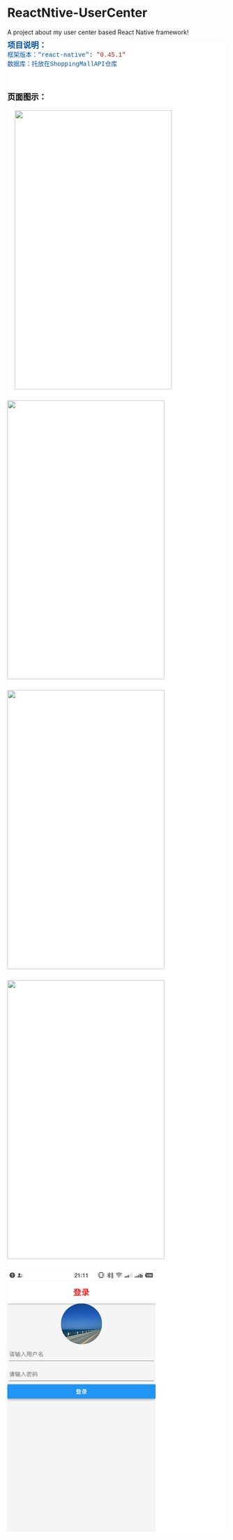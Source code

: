 # ReactNtive-UserCenter
A project about my user center based React Native framework!

<!--StartFragment--><div style="background-color: rgb(255, 255, 255); line-height: 19px;"><div style="font-family: Consolas, &quot;Courier New&quot;, monospace; white-space: pre;"><font color="#0451a5"><span style="font-size: 18px;"><b>项目说明：</b></span></font></div><div style="font-family: Consolas, &quot;Courier New&quot;, monospace; white-space: pre;"><span style="color: rgb(4, 81, 165);">框架版本："react-native"</span>: <span style="color: rgb(4, 81, 165); font-size: 18px;"><b class=""></b></span><span style="color: rgb(163, 21, 21);">"0.45.1"</span></div><div style=""><span style="font-family: Consolas, &quot;Courier New&quot;, monospace; white-space: pre; color: rgb(4, 81, 165);">数据库：托放在</span><font color="#0451a5" face="Consolas, Courier New, monospace"><span style="white-space: pre;">ShoppingMallAPI仓库</span></font></div><div style="font-family: Consolas, &quot;Courier New&quot;, monospace; white-space: pre;">
</div><div style="font-family: Consolas, &quot;Courier New&quot;, monospace; white-space: pre; color: rgb(0, 0, 0); font-size: 14px; font-weight: normal;"><span style="color: rgb(163, 21, 21);"><br /></span></div><span style="font-family: Consolas, &quot;Courier New&quot;, monospace; white-space: pre; color: rgb(0, 0, 0); font-size: 18px; font-weight: normal;"><b>页面图示：</b></span>

<div style="font-family: Consolas, &quot;Courier New&quot;, monospace; white-space: pre; color: rgb(0, 0, 0); font-size: 14px; font-weight: normal;">
  <img src="https://mail.163.com/js6/s?func=mbox:getMessageData&sid=bDxEXJcIYcYOTgpckcIIIyLpOgaAzHav&mid=77:1tbiTRLtu1c7LOBDqgABsB&part=5" style="width: 360px; height: 640px; border: none;" />

<img src="https://mail.163.com/js6/s?func=mbox:getMessageData&sid=bDxEXJcIYcYOTgpckcIIIyLpOgaAzHav&mid=77:1tbiTRLtu1c7LOBDqgABsB&part=3" orgwidth="1080" orgheight="1920" data-image="1" style="width: 360px; height: 640px" />

<img src="https://mail.163.com/js6/s?func=mbox:getMessageData&sid=bDxEXJcIYcYOTgpckcIIIyLpOgaAzHav&mid=77:1tbiTRLtu1c7LOBDqgABsB&part=4" orgwidth="1080" orgheight="1920" data-image="1" style="width: 360px; height: 640px" />

<img src="https://mail.163.com/js6/s?func=mbox:getMessageData&sid=bDxEXJcIYcYOTgpckcIIIyLpOgaAzHav&mid=77:1tbiTRLtu1c7LOBDqgABsB&part=6" orgwidth="1080" orgheight="1920" data-image="1" style="width: 360px; height: 640px" />

<img src="https://github.com/barcaYY/ReactNtive-UserCenter/blob/master/app/assets/img/1_login.jpg" width='340' height='600'/>
</div>
</div><!--EndFragment-->
